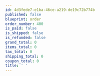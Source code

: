 ```yaml
---
id: 4d3fede7-e1ba-46ce-a219-de19c72b774b
published: false
blueprint: order
order_number: 400
is_paid: false
is_shipped: false
is_refunded: false
grand_total: 0
items_total: 0
tax_total: 0
shipping_total: 0
coupon_total: 0
title: ' '
---
```

